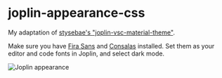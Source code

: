 # joplin-appearance-css

My adaptation of [stysebae's "joplin-vsc-material-theme"](https://github.com/stysebae/joplin-vsc-material-theme).

Make sure you have [Fira Sans](https://fonts.google.com/specimen/Fira+Sans) and [Consalas](https://docs.microsoft.com/en-us/typography/font-list/consolas) installed. Set them as your editor and code fonts in Joplin, and select dark mode.

![Joplin appearance](https://user-images.githubusercontent.com/14853147/151723924-e60098d2-54cd-4c1c-b0d6-ffb404fa700e.png)
